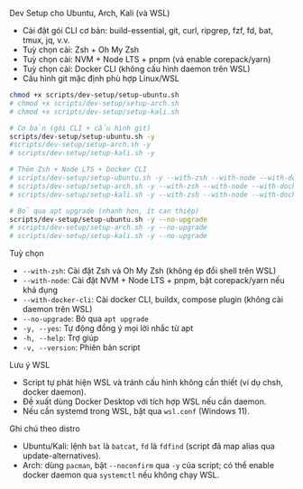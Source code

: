 Dev Setup cho Ubuntu, Arch, Kali (và WSL)

- Cài đặt gói CLI cơ bản: build-essential, git, curl, ripgrep, fzf, fd, bat, tmux, jq, v.v.
- Tuỳ chọn cài: Zsh + Oh My Zsh
- Tuỳ chọn cài: NVM + Node LTS + pnpm (và enable corepack/yarn)
- Tuỳ chọn cài: Docker CLI (không cấu hình daemon trên WSL)
- Cấu hình git mặc định phù hợp Linux/WSL

```bash
chmod +x scripts/dev-setup/setup-ubuntu.sh
# chmod +x scripts/dev-setup/setup-arch.sh
# chmod +x scripts/dev-setup/setup-kali.sh

# Cơ bản (gói CLI + cấu hình git)
scripts/dev-setup/setup-ubuntu.sh -y
#scripts/dev-setup/setup-arch.sh -y
# scripts/dev-setup/setup-kali.sh -y

# Thêm Zsh + Node LTS + Docker CLI
# scripts/dev-setup/setup-ubuntu.sh -y --with-zsh --with-node --with-docker-cli
# scripts/dev-setup/setup-arch.sh -y --with-zsh --with-node --with-docker-cli
# scripts/dev-setup/setup-kali.sh -y --with-zsh --with-node --with-docker-cli

# Bỏ qua apt upgrade (nhanh hơn, ít can thiệp)
scripts/dev-setup/setup-ubuntu.sh -y --no-upgrade
# scripts/dev-setup/setup-arch.sh -y --no-upgrade
# scripts/dev-setup/setup-kali.sh -y --no-upgrade
```

Tuỳ chọn

- `--with-zsh`: Cài đặt Zsh và Oh My Zsh (không ép đổi shell trên WSL)
- `--with-node`: Cài đặt NVM + Node LTS + pnpm, bật corepack/yarn nếu khả dụng
- `--with-docker-cli`: Cài docker CLI, buildx, compose plugin (không cài daemon trên WSL)
- `--no-upgrade`: Bỏ qua `apt upgrade`
- `-y, --yes`: Tự động đồng ý mọi lời nhắc từ apt
- `-h, --help`: Trợ giúp
- `-v, --version`: Phiên bản script

Lưu ý WSL

- Script tự phát hiện WSL và tránh cấu hình không cần thiết (ví dụ chsh, docker daemon).
- Đề xuất dùng Docker Desktop với tích hợp WSL nếu cần daemon.
- Nếu cần systemd trong WSL, bật qua `wsl.conf` (Windows 11).

Ghi chú theo distro

- Ubuntu/Kali: lệnh `bat` là `batcat`, `fd` là `fdfind` (script đã map alias qua update-alternatives).
- Arch: dùng `pacman`, bật `--noconfirm` qua `-y` của script; có thể enable docker daemon qua `systemctl` nếu không chạy WSL.
